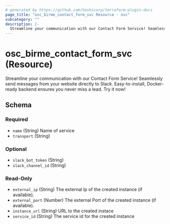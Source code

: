 ```yaml
---
# generated by https://github.com/hashicorp/terraform-plugin-docs
page_title: "osc_birme_contact_form_svc Resource - osc"
subcategory: ""
description: |-
  Streamline your communication with our Contact Form Service! Seamlessly send messages from your website directly to Slack. Easy-to-install, Docker-ready backend ensures you never miss a lead. Try it now!
---
```


# osc_birme_contact_form_svc (Resource)

Streamline your communication with our Contact Form Service! Seamlessly send messages from your website directly to Slack. Easy-to-install, Docker-ready backend ensures you never miss a lead. Try it now!



<!-- schema generated by tfplugindocs -->
## Schema

### Required

- `name` (String) Name of service
- `transport` (String)

### Optional

- `slack_bot_token` (String)
- `slack_channel_id` (String)

### Read-Only

- `external_ip` (String) The external Ip of the created instance (if available).
- `external_port` (Number) The external Port of the created instance (if available).
- `instance_url` (String) URL to the created instace
- `service_id` (String) The service id for the created instance
